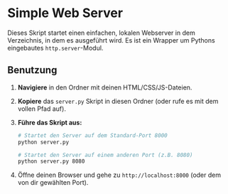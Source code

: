# Simple Web Server

Dieses Skript startet einen einfachen, lokalen Webserver in dem Verzeichnis, in dem es ausgeführt wird. Es ist ein Wrapper um Pythons eingebautes `http.server`-Modul.

## Benutzung

1.  **Navigiere** in den Ordner mit deinen HTML/CSS/JS-Dateien.
2.  **Kopiere** das `server.py` Skript in diesen Ordner (oder rufe es mit dem vollen Pfad auf).
3.  **Führe das Skript aus:**

    ```bash
    # Startet den Server auf dem Standard-Port 8000
    python server.py
    ```
    ```bash
    # Startet den Server auf einem anderen Port (z.B. 8080)
    python server.py 8080
    ```
4.  Öffne deinen Browser und gehe zu `http://localhost:8000` (oder dem von dir gewählten Port).
